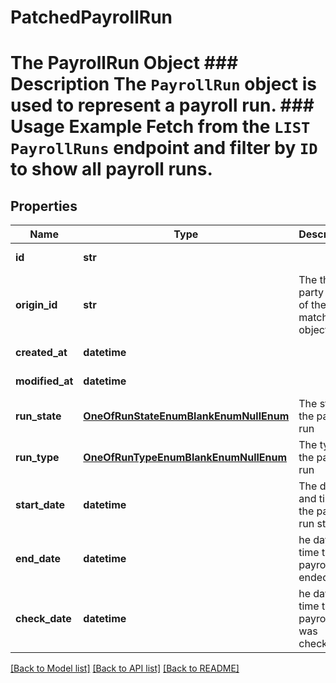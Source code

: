 # PatchedPayrollRun

# The PayrollRun Object ### Description The `PayrollRun` object is used to represent a payroll run.  ### Usage Example Fetch from the `LIST PayrollRuns` endpoint and filter by `ID` to show all payroll runs.
## Properties
Name | Type | Description | Notes
------------ | ------------- | ------------- | -------------
**id** | **str** |  | [optional] [readonly] 
**origin_id** | **str** | The third-party API ID of the matching object. | [optional] 
**created_at** | **datetime** |  | [optional] [readonly] 
**modified_at** | **datetime** |  | [optional] [readonly] 
**run_state** | [**OneOfRunStateEnumBlankEnumNullEnum**](OneOfRunStateEnumBlankEnumNullEnum.md) | The state of the payroll run | [optional] 
**run_type** | [**OneOfRunTypeEnumBlankEnumNullEnum**](OneOfRunTypeEnumBlankEnumNullEnum.md) | The type of the payroll run | [optional] 
**start_date** | **datetime** | The day and time the payroll run started. | [optional] 
**end_date** | **datetime** | he day and time the payroll run ended. | [optional] 
**check_date** | **datetime** | he day and time the payroll run was checked. | [optional] 

[[Back to Model list]](../README.md#documentation-for-models) [[Back to API list]](../README.md#documentation-for-api-endpoints) [[Back to README]](../README.md)


